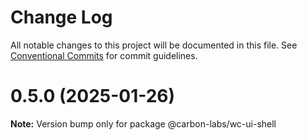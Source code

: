 # Change Log

All notable changes to this project will be documented in this file.
See [Conventional Commits](https://conventionalcommits.org) for commit guidelines.

# 0.5.0 (2025-01-26)

**Note:** Version bump only for package @carbon-labs/wc-ui-shell
